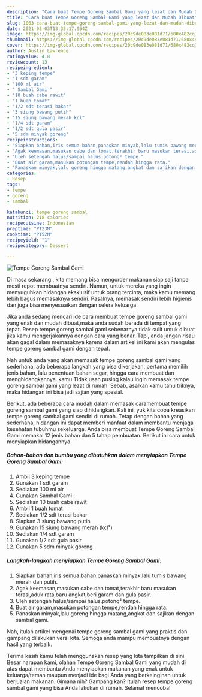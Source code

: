 ```yaml
---
description: "Cara buat Tempe Goreng Sambal Gami yang lezat dan Mudah Dibuat"
title: "Cara buat Tempe Goreng Sambal Gami yang lezat dan Mudah Dibuat"
slug: 1063-cara-buat-tempe-goreng-sambal-gami-yang-lezat-dan-mudah-dibuat
date: 2021-03-03T13:35:17.954Z
image: https://img-global.cpcdn.com/recipes/20c9de083e081d71/680x482cq70/tempe-goreng-sambal-gami-foto-resep-utama.jpg
thumbnail: https://img-global.cpcdn.com/recipes/20c9de083e081d71/680x482cq70/tempe-goreng-sambal-gami-foto-resep-utama.jpg
cover: https://img-global.cpcdn.com/recipes/20c9de083e081d71/680x482cq70/tempe-goreng-sambal-gami-foto-resep-utama.jpg
author: Austin Lawrence
ratingvalue: 4.8
reviewcount: 13
recipeingredient:
- "3 keping tempe"
- "1 sdt garam"
- "100 ml air"
- " Sambal Gami "
- "10 buah cabe rawit"
- "1 buah tomat"
- "1/2 sdt terasi bakar"
- "3 siung bawang putih"
- "15 siung bawang merah kcl"
- "1/4 sdt garam"
- "1/2 sdt gula pasir"
- "5 sdm minyak goreng"
recipeinstructions:
- "Siapkan bahan,iris semua bahan,panaskan minyak,lalu tumis bawang merah dan putih."
- "Agak keemasan,masukan cabe dan tomat,terakhir baru masukan terasi,aduk rata,baru angkat,beri garam dan gula pasir."
- "Uleh setengah halus/sampai halus.potong² tempe."
- "Buat air garam,masukan potongan tempe,rendah hingga rata."
- "Panaskan minyak,lalu goreng hingga matang,angkat dan sajikan dengan sambal gami."
categories:
- Resep
tags:
- tempe
- goreng
- sambal

katakunci: tempe goreng sambal 
nutrition: 218 calories
recipecuisine: Indonesian
preptime: "PT23M"
cooktime: "PT52M"
recipeyield: "1"
recipecategory: Dessert

---
```



![Tempe Goreng Sambal Gami](https://img-global.cpcdn.com/recipes/20c9de083e081d71/680x482cq70/tempe-goreng-sambal-gami-foto-resep-utama.jpg)

Di masa  sekarang , kita memang bisa mengorder makanan siap saji tanpa mesti repot membuatnya sendiri. Namun, untuk mereka yang ingin menyuguhkan hidangan eksklusif untuk orang tercinta, maka kamu memang lebih bagus memasaknya sendiri. Pasalnya, memasak sendiri lebih higienis dan juga bisa menyesuaikan dengan selera keluarga.

Jika anda sedang mencari ide cara membuat tempe goreng sambal gami yang enak dan mudah dibuat,maka anda sudah berada di tempat yang tepat. Resep tempe goreng sambal gami  sebenarnya tidak sulit untuk dibuat jika kamu mengerjakannya dengan cara yang benar. Tapi, anda jangan risau akan gagal dalam memasaknya 
karena dalam artikel ini kami akan mengulas tempe goreng sambal gami dengan tepat.  



Nah untuk anda yang akan memasak tempe goreng sambal gami yang sederhana, ada beberapa langkah yang bisa dikerjakan, pertama memilih jenis bahan, lalu penentuan bahan segar, hingga cara membuat dan menghidangkannya. kamu Tidak usah pusing kalau ingin memasak tempe goreng sambal gami yang lezat di rumah. Sebab, asalkan kamu  tahu triknya, maka hidangan ini bisa jadi sajian yang spesial.

Berikut, ada beberapa cara mudah dalam memasak caramembuat tempe goreng sambal gami yang siap dihidangkan. Kali ini, yuk kita coba kreasikan tempe goreng sambal gami sendiri di rumah. Tetap dengan bahan yang sederhana, hidangan ini dapat memberi manfaat dalam membantu menjaga kesehatan tubuhmu sekeluarga. Anda bisa membuat Tempe Goreng Sambal Gami memakai 12 jenis bahan dan 5 tahap pembuatan. Berikut ini cara untuk menyiapkan hidangannya.

<!--inarticleads1-->

##### Bahan-bahan dan bumbu yang dibutuhkan dalam menyiapkan Tempe Goreng Sambal Gami:

1. Ambil 3 keping tempe
1. Gunakan 1 sdt garam
1. Sediakan 100 ml air
1. Gunakan  Sambal Gami :
1. Sediakan 10 buah cabe rawit
1. Ambil 1 buah tomat
1. Sediakan 1/2 sdt terasi bakar
1. Siapkan 3 siung bawang putih
1. Gunakan 15 siung bawang merah (kcl²)
1. Sediakan 1/4 sdt garam
1. Gunakan 1/2 sdt gula pasir
1. Gunakan 5 sdm minyak goreng




<!--inarticleads2-->

##### Langkah-langkah menyiapkan Tempe Goreng Sambal Gami:

1. Siapkan bahan,iris semua bahan,panaskan minyak,lalu tumis bawang merah dan putih.
1. Agak keemasan,masukan cabe dan tomat,terakhir baru masukan terasi,aduk rata,baru angkat,beri garam dan gula pasir.
1. Uleh setengah halus/sampai halus.potong² tempe.
1. Buat air garam,masukan potongan tempe,rendah hingga rata.
1. Panaskan minyak,lalu goreng hingga matang,angkat dan sajikan dengan sambal gami.




Nah, itulah artikel mengenai  tempe goreng sambal gami  yang praktis dan gampang dilakukan versi kita. Semoga anda mampu membuatnya dengan hasil yang terbaik. 

Terima kasih kamu telah menggunakan resep yang kita tampilkan di sini. Besar harapan kami, olahan  Tempe Goreng Sambal Gami yang mudah di atas dapat membantu Anda menyiapkan makanan yang enak untuk keluarga/teman maupun menjadi ide bagi Anda yang berkeinginan untuk berjualan makanan. Gimana nih? Gampang kan? Itulah resep tempe goreng sambal gami yang bisa Anda lakukan di rumah. Selamat mencoba!

